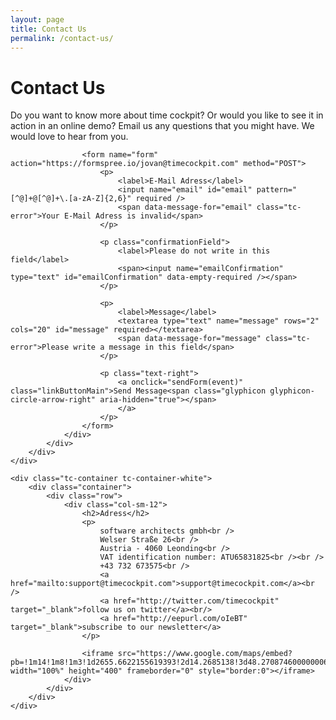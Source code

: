 ```yaml
---
layout: page
title: Contact Us
permalink: /contact-us/
---
```


<div class="tc-contact">
	<div class="tc-container tc-container-white">
		<div class="tc-container-image"></div>
		<div class="container">
			<div class="row">
				<div class="col-sm-12">
					<h1>Contact Us</h1>
					<p>Do you want to know more about time cockpit? Or would you like to see it in action in an online demo? Email us any questions that you might have. We would love to hear from you.</p>
	
					<form name="form" action="https://formspree.io/jovan@timecockpit.com" method="POST">
						<p>
							<label>E-Mail Adress</label>
							<input name="email" id="email" pattern="[^@]+@[^@]+\.[a-zA-Z]{2,6}" required />
							<span data-message-for="email" class="tc-error">Your E-Mail Adress is invalid</span>
						</p>

						<p class="confirmationField">
							<label>Please do not write in this field</label>
							<span><input name="emailConfirmation" type="text" id="emailConfirmation" data-empty-required /></span>
						</p>

						<p>
							<label>Message</label>
							<textarea type="text" name="message" rows="2" cols="20" id="message" required></textarea>
							<span data-message-for="message" class="tc-error">Please write a message in this field</span>
						</p>

						<p class="text-right"> 
							<a onclick="sendForm(event)" class="linkButtonMain">Send Message<span class="glyphicon glyphicon-circle-arrow-right" aria-hidden="true"></span>
							</a>
						</p>
					</form>
				</div>
			</div>
		</div>
	</div>
	
	<div class="tc-container tc-container-white">
		<div class="container">
			<div class="row">
				<div class="col-sm-12">
					<h2>Adress</h2>
					<p>
						software architects gmbh<br />
						Welser Straße 26<br />
						Austria - 4060 Leonding<br />
						VAT identification number: ATU65831825<br /><br />
						+43 732 673575<br />
						<a href="mailto:support@timecockpit.com">support@timecockpit.com</a><br />
						<a href="http://twitter.com/timecockpit" target="_blank">follow us on twitter</a><br/>
						<a href="http://eepurl.com/oIeBT" target="_blank">subscribe to our newsletter</a>
					</p>
	
					<iframe src="https://www.google.com/maps/embed?pb=!1m14!1m8!1m3!1d2655.6622155619393!2d14.2685138!3d48.270874600000006!3m2!1i1024!2i768!4f13.1!3m3!1m2!1s0x477396549be9de91%3A0xc6cf9a4b5fa51f37!2sWelser+Stra%C3%9Fe+26%2C+4060+Leonding!5e0!3m2!1sde!2sat!4v1406874724324" width="100%" height="400" frameborder="0" style="border:0"></iframe>
				</div>
			</div>
		</div>
	</div>
</div>